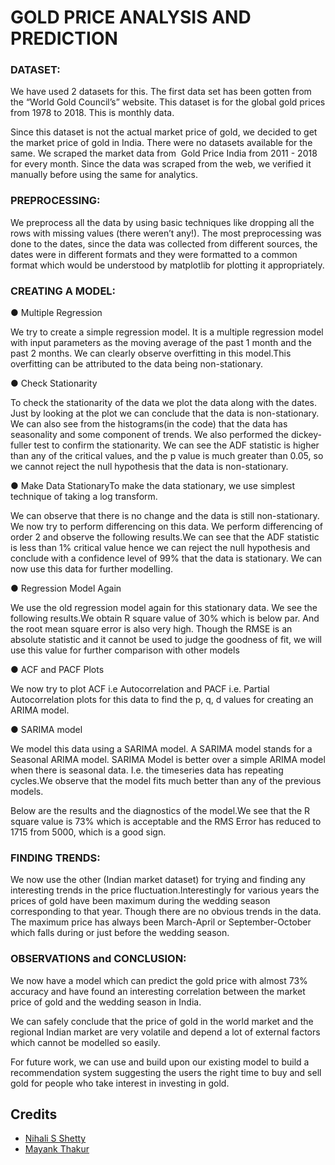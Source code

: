 # GOLD PRICE ANALYSIS AND PREDICTION

### DATASET:

We have used 2 datasets for this. The first data set has been gotten from the “World
Gold Council’s” website. This dataset is for the global gold prices from 1978 to 2018.
This is monthly data.

Since this dataset is not the actual market price of gold, we decided to get the market
price of gold in India. There were no datasets available for the same. We scraped the
market data from ​ Gold Price India​ from 2011 - 2018 for every month.
Since the data was scraped from the web, we verified it manually before using the same
for analytics.

### PREPROCESSING:

We preprocess all the data by using basic techniques like dropping all the rows with
missing values (there weren’t any!). The most preprocessing was done to the dates,
since the data was collected from different sources, the dates were in different formats
and they were formatted to a common format which would be understood by
matplotlib for plotting it appropriately.

### CREATING A MODEL:

● Multiple Regression

We try to create a simple regression model. It is a multiple regression model with
input parameters as the moving average of the past 1 month and the past 2
months.
We can clearly observe overfitting in this model.This overfitting can be attributed to the data being non-stationary.

● Check Stationarity

To check the stationarity of the data we plot the data along with the dates.
Just by looking at the plot we can conclude that the data is non-stationary.
We can also see from the histograms(in the code) that the data has seasonality
and some component of trends.
We also performed the dickey-fuller test to confirm the stationarity.
We can see the ADF statistic is higher than any of the critical values, and the p
value is much greater than 0.05, so we cannot reject the null hypothesis that the data is
non-stationary.

● Make Data StationaryTo make the data stationary, we use simplest technique of taking a log transform.

We can observe that there is no change and the data is still non-stationary.
We now try to perform differencing on this data.
We perform differencing of order 2 and observe the following results.We can see that the ADF statistic is less than 1% critical value hence we can reject the
null hypothesis and conclude with a confidence level of 99% that the data is stationary.
We can now use this data for further modelling.

● Regression Model Again

We use the old regression model again for this stationary data. We see the following
results.We obtain R square value of 30% which is below par. And the root mean square error is
also very high. Though the RMSE is an absolute statistic and it cannot be used to judge
the goodness of fit, we will use this value for further comparison with other models

● ACF and PACF Plots

We now try to plot ACF i.e Autocorrelation and PACF i.e. Partial Autocorrelation plots
for this data to find the p, q, d values for creating an ARIMA model.

● SARIMA model

We model this data using a SARIMA model. A SARIMA model stands for a
Seasonal ARIMA model. SARIMA Model is better over a simple ARIMA model
when there is seasonal data. I.e. the timeseries data has repeating cycles.We observe that the model fits much better than any of the previous models.

Below are the results and the diagnostics of the model.We see that the R square value is 73% which is acceptable and the RMS Error has
reduced to 1715 from 5000, which is a good sign.

### FINDING TRENDS:

We now use the other (Indian market dataset) for trying and finding any
interesting trends in the price fluctuation.Interestingly for various years the prices of gold have been maximum during the
wedding season corresponding to that year. Though there are no obvious trends in the
data. The maximum price has always been March-April or September-October which
falls during or just before the wedding season.


### OBSERVATIONS and CONCLUSION:

We now have a model which can predict the gold price with almost 73% accuracy and
have found an interesting correlation between the market price of gold and the
wedding season in India.

We can safely conclude that the price of gold in the world market and the regional
Indian market are very volatile and depend a lot of external factors which cannot be
modelled so easily.

For future work, we can use and build upon our existing model to build a
recommendation system suggesting the users the right time to buy and sell gold for
people who take interest in investing in gold.

## Credits

* [Nihali S Shetty](https://github.com/NihaliShetty)
* [Mayank Thakur](https://github.com/IamMayankThakur)
